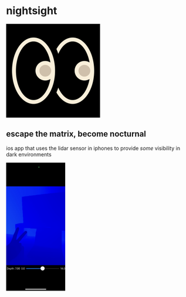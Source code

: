 # nightsight

<img title="eyes" alt="eyes" height="256" width="256" src="LiDARDepth/Assets.xcassets/AppIcon.appiconset/1024.png">

## escape the matrix, become nocturnal

ios app that uses the lidar sensor in iphones to provide <i>some</i> visibility in dark environments

<p>
  <img title="opeartion" alt="operation" width="32%" src="screenshots/operation.jpeg">
</p>
